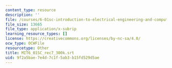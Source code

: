 ```yaml
---
content_type: resource
description: ''
file: /courses/6-01sc-introduction-to-electrical-engineering-and-computer-science-i-spring-2011/9f2a5bae7e4d7c1f5ab3b15fd529d5ae_MIT6_01SC_rec7_300k.srt
file_size: 13665
file_type: application/x-subrip
learning_resource_types: []
license: https://creativecommons.org/licenses/by-nc-sa/4.0/
ocw_type: OCWFile
resourcetype: Other
title: MIT6_01SC_rec7_300k.srt
uid: 9f2a5bae-7e4d-7c1f-5ab3-b15fd529d5ae
---
```

